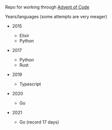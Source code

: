 Repo for working through [Advent of Code](http://adventofcode.com)

Years/languages (some attempts are very meager)

- 2015
  - Elixir
  - Python

- 2017
  - Python
  - Rust

- 2019
  - Typescript

- 2020
  - Go

- 2021
  - Go (record 17 days)

